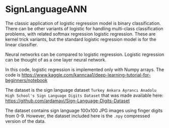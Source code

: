 # SignLanguageANN

The classic application of logistic regression model is binary classification. There can be other variants of logistic for handling multi-class classification problems, with related softmax regression logistic regression. These are kernel trick variants, but the standard logistic regression model is for the linear classifier. 

Neural networks can be compared to logistic regression. Logistic regression can be thought of as a one layer neural network.

In this code, logistic regression is implemented only with Numpy arrays. The code is https://www.kaggle.com/kanncaa1/deep-learning-tutorial-for-beginners/notebook

The dataset is the sign language dataset ```Turkey Ankara Ayrancı Anadolu High School's Sign Language Digits Dataset``` that was made available here: 
https://github.com/ardamavi/Sign-Language-Digits-Dataset

The dataset contains sign language 100x100 JPG images using finger digits from 0-9. However, the dataset included here is the ```.npy``` compressed version of the data. 



